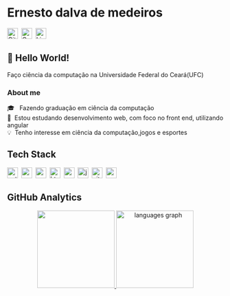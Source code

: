 # Ernesto dalva de medeiros
<a href="https://www.github.com/ernestogo99" target="_blank"><img src="https://img.shields.io/badge/GitHub-100000?style=flat&logo=github&logoColor=white" alt="GitHub Badge" height="25"></a>&nbsp;
<a href="mailto:ernestodalva@gmail.com" target="_blank"><img src="https://img.shields.io/badge/Gmail-D14836?style=flat&logo=gmail&logoColor=white" alt="Gmail Badge" height="25"></a>&nbsp;
<a href="https://www.linkedin.com/in/ernesto-dalva/" target="_blank"><img src="https://img.shields.io/badge/Linkedin-0077B5?style=flat&logo=linkedin&logoColor=white" alt="LinkedIn Badge" height="25"></a>&nbsp;


<!-- ## <img src="https://media.giphy.com/media/hvRJCLFzcasrR4ia7z/giphy.gif" height="20px"> Hello World -->
## 👋 Hello World!

Faço ciência da computação na Universidade Federal do Ceará(UFC)

### About me
🎓 &nbsp; Fazendo graduação em ciência da computação
<br/>🌱&nbsp; Estou estudando desenvolvimento web, com foco no front end, utilizando angular
<br/>💡&nbsp; Tenho interesse em ciência da computação,jogos e esportes


## Tech Stack
<img src="https://img.shields.io/badge/Python-05122A?style=flat&logo=python" alt="python Badge" height="25">&nbsp;
<img src="https://img.shields.io/badge/C++-05122A?style=flat&logo=c%2B%2B&" alt="c++ Badge" height="25">&nbsp;
<img src="https://img.shields.io/badge/C-05122A?style=flat&logo=c" alt="c Badge" height="25">&nbsp;
<img src="https://img.shields.io/badge/Html5-05122A?style=flat&logo=html5" alt="html5 Badge" height="25">&nbsp;
<img src="https://img.shields.io/badge/Css3-05122A?style=flat&logo=css3" alt="css3 Badge" height="25">&nbsp;
<img src="https://img.shields.io/badge/Javascript-05122A?style=flat&logo=javascript" alt="javascript Badge" height="25">&nbsp;
<img src="https://img.shields.io/badge/Git-05122A?style=flat&logo=git" alt="git Badge" height="25">&nbsp;
<img src="https://img.shields.io/badge/TypeScript-3178C6?style=for-the-badge&logo=typescript&logoColor=white" height="25">

## GitHub Analytics

<p align="center">
<a href="https://github.com/tiagobpires">

  <img height="180em" src="https://github-readme-stats.vercel.app/api?username=ernestogo99&theme=dracula&show_icons=true&include_all_commits=true&count_private=true">
  <img src="https://github-readme-stats.vercel.app/api/top-langs?username=ernestogo99&locale=en&hide_title=false&layout=compact&card_width=320&langs_count=6&theme=dark&hide_border=false&order=2" height="180" alt="languages graph"  />
</div>
</a>
</p>

